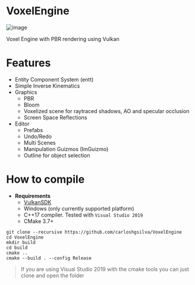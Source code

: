 # VoxelEngine
![image](https://user-images.githubusercontent.com/16225160/144341138-77a9e83c-3f1e-4fa2-9a07-fab42decd7f1.png)


Voxel Engine with PBR rendering using Vulkan


# Features
* Entity Component System (entt)
* Simple Inverse Kinematics
* Graphics
  * PBR
  * Bloom
  * Voxelized scene for raytraced shadows, AO and specular occlusion
  * Screen Space Reflections
* Editor
  * Prefabs
  * Undo/Redo
  * Multi Scenes
  * Manipulation Guizmos (ImGuizmo)
  * Outline for object selection

# How to compile
* **Requirements**
  * [VulkanSDK](https://vulkan.lunarg.com/sdk/home)
  * Windows (only currently supported platform)
  * C++17 compiler. Tested with `Visual Studio 2019`
  * CMake 3.7+

```
git clone --recursive https://github.com/carloshgsilva/VoxelEngine
cd VoxelEngine
mkdir build
cd build
cmake ..
cmake --build . --config Release
```

>  If you are using Visual Studio 2019 with the cmake tools you can just clone and open the folder

